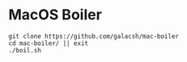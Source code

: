 # MacOS Boiler

```shell
git clone https://github.com/galacsh/mac-boiler
cd mac-boiler/ || exit
./boil.sh
```
